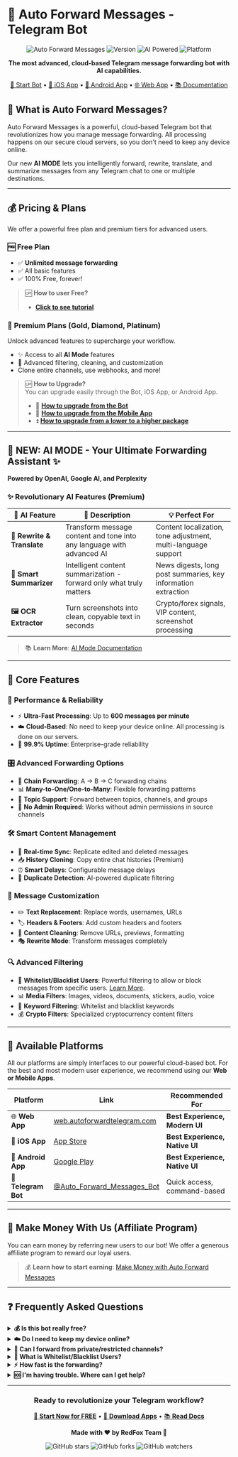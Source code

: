 # 🚀 Auto Forward Messages - Telegram Bot

<div align="center">

![Auto Forward Messages](https://img.shields.io/badge/Auto%20Forward-Messages-blue?style=for-the-badge&logo=telegram)
![Version](https://img.shields.io/badge/Version-1.0.32-green?style=for-the-badge)
![AI Powered](https://img.shields.io/badge/AI-Powered-red?style=for-the-badge&logo=openai)
![Platform](https://img.shields.io/badge/Platforms-iOS%20%7C%20Android%20%7C%20Web%20%7C%20Bot-blueviolet?style=for-the-badge)

**The most advanced, cloud-based Telegram message forwarding bot with AI capabilities.**

[🤖 Start Bot](https://t.me/Auto_Forward_Messages_Bot) • [📱 iOS App](https://apps.apple.com/us/app/autoforward-for-telegram/id6447486093) • [🤖 Android App](https://play.google.com/store/apps/details?id=com.autoforward.telegramforward) • [🌐 Web App](https://web.autoforwardtelegram.com/) • [📚 Documentation](https://docs-v2.autoforwardtelegram.com/)

</div>

## 🎯 What is Auto Forward Messages?

Auto Forward Messages is a powerful, cloud-based Telegram bot that revolutionizes how you manage message forwarding. All processing happens on our secure cloud servers, so you don't need to keep any device online.

Our new **AI MODE** lets you intelligently forward, rewrite, translate, and summarize messages from any Telegram chat to one or multiple destinations.

---

## 💰 Pricing & Plans

We offer a powerful free plan and premium tiers for advanced users.

### 🆓 **Free Plan**
- ✅ **Unlimited message forwarding**
- ✅ All basic features
- ✅ 100% Free, forever!
> 🆙 **How to user Free?**  
> - [**Click to see tutorial**](https://docs-v2.autoforwardtelegram.com/auto-forward-messages-has-a-free-version)

### 💎 **Premium Plans (Gold, Diamond, Platinum)**
Unlock advanced features to supercharge your workflow.
- ✨ Access to all **AI Mode** features
- 🚀 Advanced filtering, cleaning, and customization
- Clone entire channels, use webhooks, and more!

> 🆙 **How to Upgrade?**  
> You can upgrade easily through the Bot, iOS App, or Android App.
> - 📖 [**How to upgrade from the Bot**](https://docs-v2.autoforwardtelegram.com/upgrade-plans-package)
> - 📱 [**How to upgrade from the Mobile App**](https://docs-v2.autoforwardtelegram.com/upgrade-plan-via-android-ios-app)
> - ⏫ [**How to upgrade from a lower to a higher package**](https://docs-v2.autoforwardtelegram.com/how-to-upgrade-current-package)

---

## 🤖 NEW: AI MODE - Your Ultimate Forwarding Assistant ✨

**Powered by OpenAI, Google AI, and Perplexity**

### ✨ Revolutionary AI Features (Premium)

| 🤖 AI Feature | 📝 Description | 💡 Perfect For |
|---------------|----------------|-----------------|
| **📝 Rewrite & Translate** | Transform message content and tone into any language with advanced AI | Content localization, tone adjustment, multi-language support |
| **🧠 Smart Summarizer** | Intelligent content summarization - forward only what truly matters | News digests, long post summaries, key information extraction |
| **🖼 OCR Extractor** | Turn screenshots into clean, copyable text in seconds | Crypto/forex signals, VIP content, screenshot processing |

> 📚 **Learn More**: [AI Mode Documentation](https://docs-v2.autoforwardtelegram.com/fundamentals/ai-mode)

---

## 🌟 Core Features

### 🚀 **Performance & Reliability**
- ⚡ **Ultra-Fast Processing**: Up to **600 messages per minute**
- ☁️ **Cloud-Based**: No need to keep your device online. All processing is done on our servers.
- 💯 **99.9% Uptime**: Enterprise-grade reliability

### 🎛️ **Advanced Forwarding Options**
- 🔗 **Chain Forwarding**: A → B → C forwarding chains
- 📊 **Many-to-One/One-to-Many**: Flexible forwarding patterns  
- 📝 **Topic Support**: Forward between topics, channels, and groups
- 🔐 **No Admin Required**: Works without admin permissions in source channels

### 🛠️ **Smart Content Management**
- 🔄 **Real-time Sync**: Replicate edited and deleted messages
- 📥 **History Cloning**: Copy entire chat histories (Premium)
- ⏰ **Smart Delays**: Configurable message delays
- 🎯 **Duplicate Detection**: AI-powered duplicate filtering

### 🎨 **Message Customization**
- ✏️ **Text Replacement**: Replace words, usernames, URLs
- 🏷️ **Headers & Footers**: Add custom headers and footers
- 🧹 **Content Cleaning**: Remove URLs, previews, formatting
- 🎭 **Rewrite Mode**: Transform messages completely

### 🔍 **Advanced Filtering**
- 👥 **Whitelist/Blacklist Users**: Powerful filtering to allow or block messages from specific users. [Learn More](https://docs-v2.autoforwardtelegram.com/fundamentals/filters-users).
- 📊 **Media Filters**: Images, videos, documents, stickers, audio, voice
- 🎯 **Keyword Filtering**: Whitelist and blacklist keywords
- 💰 **Crypto Filters**: Specialized cryptocurrency content filters

---

## 📱 Available Platforms

All our platforms are simply interfaces to our powerful cloud-based bot. For the best and most modern user experience, we recommend using our **Web or Mobile Apps**.

<div align="center">

| Platform | Link | Recommended For |
|----------|------|-----------------|
| 🌐 **Web App** | [web.autoforwardtelegram.com](https://web.autoforwardtelegram.com/) | **Best Experience, Modern UI** |
| 📱 **iOS App** | [App Store](https://apps.apple.com/us/app/autoforward-for-telegram/id6447486093) | **Best Experience, Native UI** |
| 🤖 **Android App** | [Google Play](https://play.google.com/store/apps/details?id=com.autoforward.telegramforward) | **Best Experience, Native UI** |
| 🤖 **Telegram Bot** | [@Auto_Forward_Messages_Bot](https://t.me/Auto_Forward_Messages_Bot) | Quick access, command-based |

</div>

---

## 🤝 Make Money With Us (Affiliate Program)

You can earn money by referring new users to our bot! We offer a generous affiliate program to reward our loyal users.

> 💰 **Learn how to start earning**: [Make Money with Auto Forward Messages](https://docs-v2.autoforwardtelegram.com/make-money)

---

## ❓ Frequently Asked Questions

<details>
<summary><strong>💰 Is this bot really free?</strong></summary>

**Yes!** The basic version of our bot is **100% FREE** and offers **unlimited message forwarding**. We also offer premium plans (**Gold, Diamond, Platinum**) for users who need advanced features like AI Mode, advanced filtering, and channel cloning.
</details>

<details>
<summary><strong>☁️ Do I need to keep my device online?</strong></summary>

**No!** Our bot is fully cloud-based. Once you set it up, it runs 24/7 on our servers. The apps and web interface are just for managing your settings.
</details>

<details>
<summary><strong>🔐 Can I forward from private/restricted channels?</strong></summary>

**Absolutely!** As long as your connected Telegram account has access, you can forward from any private or restricted channel.
</details>

<details>
<summary><strong>👥 What is Whitelist/Blacklist Users?</strong></summary>

This is a powerful filtering feature that allows you to control which messages get forwarded based on the user who sent them. You can create lists to only forward messages from specific users (Whitelist) or to block messages from specific users (Blacklist).
</details>

<details>
<summary><strong>⚡ How fast is the forwarding?</strong></summary>

Our bot processes up to **600 messages per minute** - significantly faster than most premium alternatives.
</details>

<details>
<summary><strong>🆘 I'm having trouble. Where can I get help?</strong></summary>

You can contact us directly on Telegram: [@redf0x1](https://t.me/redf0x1). We're always here to help!
</details>

---

<div align="center">

### Ready to revolutionize your Telegram workflow?

[🚀 **Start Now for FREE**](https://t.me/Auto_Forward_Messages_Bot) • [📱 **Download Apps**](https://autoforwardtelegram.com/) • [📚 **Read Docs**](https://docs-v2.autoforwardtelegram.com/)

**Made with ❤️ by RedFox Team 🦊**

![GitHub stars](https://img.shields.io/github/stars/redf0x1/Auto-Forward-Messages?style=social) ![GitHub forks](https://img.shields.io/github/forks/redf0x1/Auto-Forward-Messages?style=social) ![GitHub watchers](https://img.shields.io/github/watchers/redf0x1/Auto-Forward-Messages?style=social)

</div>
